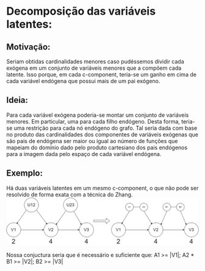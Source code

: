 # Decomposição das variáveis latentes:

## Motivação:
Seriam obtidas cardinalidades menores caso pudéssemos dividir cada exógena em um conjunto de variáveis menores que a compõem cada latente. Isso porque, em cada c-component, teria-se um ganho em cima de cada variável endógena que possui mais de um pai exógeno.

## Ideia:
Para cada variável exógena poderia-se montar um conjunto de variáveis menores. Em particular, uma para cada filho endógeno. Desta forma, teria-se uma restrição para cada nó endógeno do grafo. Tal seria dada com base no produto das cardinalidades dos componentes de variáveis exógenas que são pais de endógena ser maior ou igual ao número de funções que mapeiam do domínio dado pelo produto cartesiano dos pais endógenos para a imagem dada pelo espaço de cada variável endógena.

## Exemplo:
Há duas variáveis latentes em um mesmo c-component, o que não pode ser resolvido de forma exata com a técnica do Zhang.
![Exemplo de decomposição das latentes](./images/decompose-latent-example.png)

Nossa conjuctura seria que é necessário e suficiente que: A1 >= |V1|; A2 * B1 >= |V2|; B2 >= |V3|
